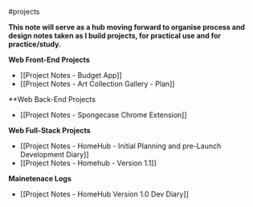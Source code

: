 #projects 

**This note will serve as a hub moving forward to organise process and design notes taken as I build projects, for practical use and for practice/study.**

**Web Front-End Projects**
- [[Project Notes - Budget App]]
- [[Project Notes - Art Collection Gallery - Plan]]

**Web Back-End Projects
- [[Project Notes - Spongecase Chrome Extension]]

**Web Full-Stack Projects**
- [[Project Notes - HomeHub - Initial Planning and pre-Launch Development Diary]]
- [[Project Notes - Homehub - Version 1.1]]

**Mainetenace Logs**
- [[Project Notes - HomeHub Version 1.0 Dev Diary]]